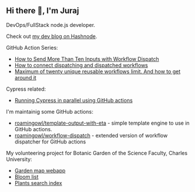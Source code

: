 ## Hi there 👋, I'm Juraj

DevOps/FullStack node.js developer.

Check out [my dev blog on Hashnode](https://jurajsim.hashnode.dev/).

GitHub Action Series:
- [How to Send More Than Ten Inputs with Workflow Dispatch](https://jurajsim.hashnode.dev/how-to-send-more-than-ten-inputs-with-workflow-dispatch)
- [How to connect dispatching and dispatched workflows](https://jurajsim.hashnode.dev/how-to-connect-dispatching-and-dispatched-workflows)
- [Maximum of twenty unique reusable workflows limit. And how to get around it](https://jurajsim.hashnode.dev/maximum-of-twenty-unique-reusable-workflows-limit)

Cypress related:
- [Running Cypress in parallel using GitHub actions](https://jurajsim.hashnode.dev/running-cypress-in-parallel-using-github-actions)


I'm maintainig some GitHub actions:
- [roamingowl/template-output-with-eta](https://github.com/roamingowl/template-output-with-eta) - simple template engine to use in GitHub actions.
- [roamingowl/workflow-dispatch](https://github.com/roamingowl/workflow-dispatch) - extended version of workflow dispatcher for GitHub actions

My volunteering project for Botanic Garden of the Science Faculty, Charles University:
- [Garden map webapp](https://registr.bz-uk.roamingowl.com/map)
- [Bloom list](https://bz-uk.cz/en/plants-in-bloom)
- [Plants search index](https://bz-uk.cz/en/search-for-plants)
